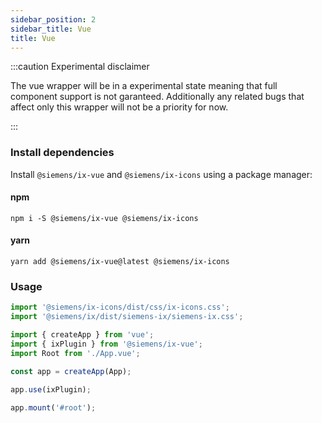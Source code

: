 ```yaml
---
sidebar_position: 2
sidebar_title: Vue
title: Vue
---
```


:::caution Experimental disclaimer

The vue wrapper will be in a experimental state meaning that full component support is not garanteed.
Additionally any related bugs that affect only this wrapper will not be a priority for now.

:::

### Install dependencies

Install `@siemens/ix-vue` and `@siemens/ix-icons` using a package manager:

#### npm

```
npm i -S @siemens/ix-vue @siemens/ix-icons
```

#### yarn

```
yarn add @siemens/ix-vue@latest @siemens/ix-icons
```

### Usage

```ts
import '@siemens/ix-icons/dist/css/ix-icons.css';
import '@siemens/ix/dist/siemens-ix/siemens-ix.css';

import { createApp } from 'vue';
import { ixPlugin } from '@siemens/ix-vue';
import Root from './App.vue';

const app = createApp(App);

app.use(ixPlugin);

app.mount('#root');
```
